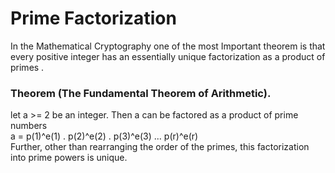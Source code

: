 # Prime Factorization
In the Mathematical Cryptography one of the most Important theorem is that every positive integer has an essentially unique factorization as a product of primes .
### Theorem (The Fundamental Theorem of Arithmetic).
let a >= 2 be an integer. Then a can be factored as a product of prime numbers\
			a = p(1)^e(1) . p(2)^e(2) . p(3)^e(3) ... p(r)^e(r)\
Further, other than rearranging the order of the primes, this factorization into prime powers is unique.
